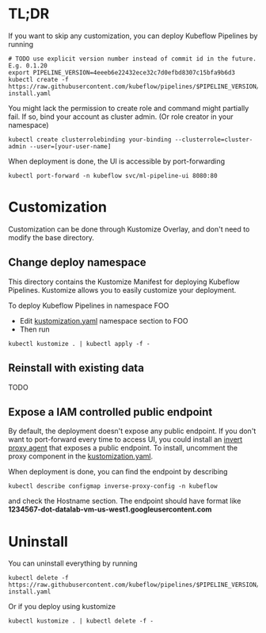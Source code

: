 # TL;DR
If you want to skip any customization, you can deploy Kubeflow Pipelines by running
```
# TODO use explicit version number instead of commit id in the future. E.g. 0.1.20
export PIPELINE_VERSION=4eeeb6e22432ece32c7d0efbd8307c15bfa9b6d3
kubectl create -f https://raw.githubusercontent.com/kubeflow/pipelines/$PIPELINE_VERSION/manifests/namespaced-install.yaml
```

You might lack the permission to create role and command might partially fail. If so, bind your account as cluster admin.
(Or role creator in your namespace)
```
kubectl create clusterrolebinding your-binding --clusterrole=cluster-admin --user=[your-user-name]
```

When deployment is done, the UI is accessible by port-forwarding
```
kubectl port-forward -n kubeflow svc/ml-pipeline-ui 8080:80
```

# Customization
Customization can be done through Kustomize Overlay, and don't need to modify the base directory. 

## Change deploy namespace
This directory contains the Kustomize Manifest for deploying Kubeflow Pipelines. 
Kustomize allows you to easily customize your deployment.

To deploy Kubeflow Pipelines in namespace FOO
- Edit [kustomization.yaml](namespaced-install/kustomization.yaml) namespace section to FOO
- Then run 
```
kubectl kustomize . | kubectl apply -f -
```

## Reinstall with existing data
TODO

## Expose a IAM controlled public endpoint
By default, the deployment doesn't expose any public endpoint. 
If you don't want to port-forward every time to access UI, you could install an [invert proxy agent](https://github.com/google/inverting-proxy) that exposes a public endpoint.
To install, uncomment the proxy component in the [kustomization.yaml](base/kustomization.yaml).

When deployment is done, you can find the endpoint by describing
```
kubectl describe configmap inverse-proxy-config -n kubeflow
```
and check the Hostname section. The endpoint should have format like **1234567-dot-datalab-vm-us-west1.googleusercontent.com**


# Uninstall
You can uninstall everything by running
```
kubectl delete -f https://raw.githubusercontent.com/kubeflow/pipelines/$PIPELINE_VERSION/manifests/namespaced-install.yaml
```

Or if you deploy using kustomize
```
kubectl kustomize . | kubectl delete -f -
```
